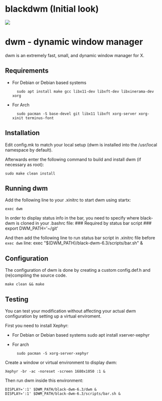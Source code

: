 # blackdwm (Initial look)
<img src="https://github.com/siduck/chadwm/blob/screenshots/screenshots/initial_look.png">

dwm - dynamic window manager
============================
dwm is an extremely fast, small, and dynamic window manager for X.


Requirements
------------
- For Debian or Debian based systems

		sudo apt install make gcc libx11-dev libxft-dev libxinerama-dev xorg

- For Arch

		sudo pacman -S base-devel git libx11 libxft xorg-server xorg-xinit terminus-font

Installation
------------
Edit config.mk to match your local setup (dwm is installed into
the /usr/local namespace by default).

Afterwards enter the following command to build and install dwm (if
necessary as root):

    sudo make clean install


Running dwm
-----------
Add the following line to your .xinitrc to start dwm using startx:

    exec dwm

In order to display status info in the bar, you need to specify where black-dwm is cloned in your .bashrc file:
	### Required by status bar script ###
	export DWM_PATH='~/git'

And then add the following line to run status bar script in .xinitrc file before `exec dwm` line:
	exec "$(DWM_PATH)/black-dwm-6.3/scripts/bar.sh" &

Configuration
-------------
The configuration of dwm is done by creating a custom config.def.h and (re)compiling the source code.

	make clean && make

Testing
-------------
You can test your modification without affecting your actual dwm configuration by setting up a virtual enviroment.

First you need  to install Xephyr: 

- For Debian or Debian based systems
		sudo apt install xserver-xephyr

- For arch

		sudo pacman -S xorg-server-xephyr

Create a window or virtual environment to display dwm:

	Xephyr -br -ac -noreset -screen 1680x1050 :1 &

Then run dwm inside this environment:

	DISPLAY=':1' $DWM_PATH/black-dwm-6.3/dwm &
	DISPLAY=':1' $DWM_PATH/black-dwm-6.3/scripts/bar.sh &